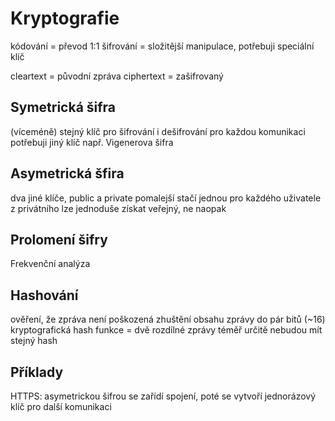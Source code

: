 # Kryptografie

kódování = převod 1:1
šifrování = složitější manipulace, potřebuji speciální klíč

cleartext = původní zpráva
ciphertext = zašifrovaný

## Symetrická šifra

(víceméně) stejný klíč pro šifrování i dešifrování
pro každou komunikaci potřebuji jiný klíč
např. Vigenerova šifra

## Asymetrická šfira

dva jiné klíče, public a private
pomalejší
stačí jednou pro každého uživatele
z privátního lze jednoduše získat veřejný, ne naopak

## Prolomení šifry

Frekvenční analýza

## Hashování

ověření, že zpráva není poškozená
zhuštění obsahu zprávy do pár bitů (~16)
kryptografická hash funkce = dvě rozdílné zprávy téměř určitě nebudou mít stejný hash

## Příklady

HTTPS: asymetrickou šifrou se zařídí spojení, poté se vytvoří jednorázový klíč pro další komunikaci